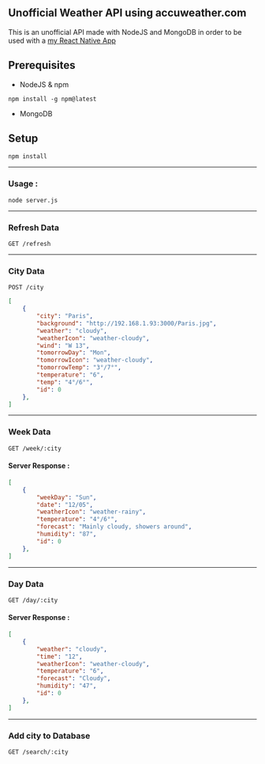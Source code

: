 ## Unofficial Weather API using accuweather.com
This is an unofficial API made with NodeJS and MongoDB in order to be used with a [my React Native App](https://github.com/Pierrelouisdelx/Weather)

## Prerequisites
* NodeJS & npm
```
npm install -g npm@latest
```
* MongoDB

## Setup
```
npm install
```

---

### Usage :
```
node server.js
```

------------
### Refresh Data
``GET /refresh``

---

### City Data
``POST /city``
```json
[
    {
        "city": "Paris",
        "background": "http://192.168.1.93:3000/Paris.jpg",
        "weather": "cloudy",
        "weatherIcon": "weather-cloudy",
        "wind": "W 13",
        "tomorrowDay": "Mon",
        "tomorrowIcon": "weather-cloudy",
        "tomorrowTemp": "3°/7°",
        "temperature": "6",
        "temp": "4°/6°",
        "id": 0
    },
]
```

---

### Week Data
``GET /week/:city``
#### Server Response :
```json
[
    {
        "weekDay": "Sun",
        "date": "12/05",
        "weatherIcon": "weather-rainy",
        "temperature": "4°/6°",
        "forecast": "Mainly cloudy, showers around",
        "humidity": "87",
        "id": 0
    },
]
```

---

### Day Data
``GET /day/:city``
#### Server Response :
```json
[
    {
        "weather": "cloudy",
        "time": "12",
        "weatherIcon": "weather-cloudy",
        "temperature": "6",
        "forecast": "Cloudy",
        "humidity": "47",
        "id": 0
    },
]
```

---

### Add city to Database
``GET /search/:city``

